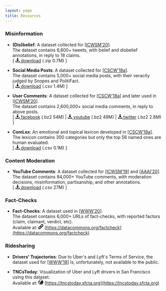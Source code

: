 ```yaml
---
layout: page
title: Resources
---
```

### Misinformation

* **(Dis)belief**: A dataset collected for \[[ICWSM’20](/publications/icwsm20_paper.pdf)\].  
The dataset contains 6,800+ tweets, with belief and disbelief annotations, in reply to 18 claims.  
\[ [<img src="../images/icons/download.svg" width="14"> download](annotations.zip) (.zip 0.7M) \]

* **Social Media Posts**: A dataset collected for \[[CSCW’18a](/publications/cscw18a_paper.pdf)\].  
The dataset contains 5,000+ social media posts, with their veracity judged by Snopes and PolitiFact.  
\[ [<img src="../images/icons/download.svg" width="14"> download](factchecks.csv) (.csv 1.4M) \]

* **User Comments**: A dataset collected for \[[CSCW’18a](/publications/cscw18a_paper.pdf)\] and later used in \[[ICWSM’20](/publications/icwsm20_paper.pdf)\].  
The dataset contains 2,600,000+ social media comments, in reply to above posts.  
\[ [<img src="../images/icons/download.svg" width="14"> facebook](comments/facebook.bz2)  (.bz2 54M) \| [<img src="../images/icons/download.svg" width="14"> youtube](comments/youtube.bz2) (.bz2 49M) \| [<img src="../images/icons/download.svg" width="14"> twitter](comments/twitter.bz2) (.bz2 2.8M)  \]

* **ComLex**: An emotional and topical lexicon developed in \[[CSCW’18a](/publications/cscw18a_paper.pdf)\].  
The lexicon contains 300 categories but only the top 56 named ones are human evaluated.  
\[ [<img src="../images/icons/download.svg" width="14"> download](ComLex.csv) (.csv 0.1M) \]

### Content Moderation

* **YouTube Comments**: A dataset collected for \[[ICWSM’19](/publications/icwsm19_paper.pdf)\] and \[[AAAI’20](/publications/aaai20_paper.pdf)\].  
The dataset contains 84,000+ YouTube comments, with moderation decisions, misinformation, partisanship, and other annotations.  
\[ [<img src="../images/icons/download.svg" width="14"> download](youtube_comments.csv) (.csv 27M) \]

### Fact-Checks

* **Fact-Checks**: A dataset used in \[[WWW’20](/publications/www20_paper.pdf)\].  
The dataset contains 6,000+ URLs of fact-checks, with reported factors (claim, claimant, verdict, etc).  
Available at: <img src="../images/icons/link.svg" width="16"> [https://datacommons.org/factcheck](https://datacommons.org/factcheck)

### Ridesharing

* **Drivers' Trajectories**: Due to Uber's and Lyft's Terms of Service, the dataset used for \[[WWW’18](/publications/www18_paper.pdf)\] is, unfortunately, not available to the public.

* **TNCsToday**: Visualization of Uber and Lyft drivers in San Francisco using this dataset.  
Available at: <img src="../images/logos/sfcta.jpg" width="16"> [https://tncstoday.sfcta.org](https://tncstoday.sfcta.org)
